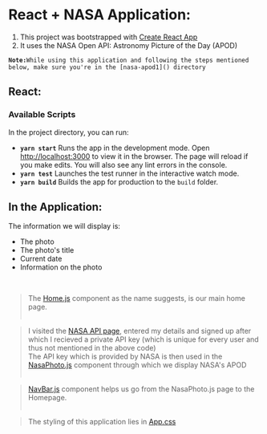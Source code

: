 # React + NASA Application:
1. This project was bootstrapped with [Create React App](https://github.com/facebook/create-react-app) 
2. It uses the NASA Open API: Astronomy Picture of the Day (APOD)

**`Note:`**`While using this application and following the steps mentioned below, make sure you're in the [nasa-apod1]() directory`
<br />
## React:
### Available Scripts

In the project directory, you can run:<br />
* **`yarn start`** Runs the app in the development mode. Open [http://localhost:3000](http://localhost:3000) to view it in the browser. The page will reload if you make edits. You will also see any lint errors in the console.<br />
* **`yarn test`** Launches the test runner in the interactive watch mode.<br />
* **`yarn build`** Builds the app for production to the `build` folder.<br />

## In the Application:
The information we will display is:
* The photo
* The photo's title
* Current date
* Information on the photo
<br />

> The [Home.js](https://github.com/jendcruz22/NASA-REACT/blob/master/nasa-apod1/src/components/Home.js) component as the name suggests, is our main home page.<br /><br />

> I visited the [NASA API page](https://api.nasa.gov/), entered my details and signed up after which I recieved a private API key (which is unique for every user and thus not mentioned in the above code)<br />
> The API key which is provided by NASA is then used in the [NasaPhoto.js](https://github.com/jendcruz22/NASA-REACT/blob/master/nasa-apod1/src/components/NasaPhoto.js) component through which we display NASA's APOD<br /><br />

> [NavBar.js](https://github.com/jendcruz22/NASA-REACT/blob/master/nasa-apod1/src/components/NavBar.js) component helps us go from the NasaPhoto.js page to the Homepage.<br /><br />

> The styling of this application lies in [App.css](https://github.com/jendcruz22/NASA-REACT/blob/master/nasa-apod1/src/App.css)
